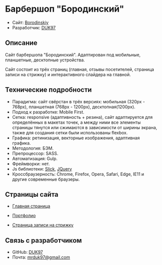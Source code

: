 # Барбершоп "Бородинский"

- Сайт: [Borodinskiy](https://duk97.github.io/barbershop_v2/)
- Разработчик: [DUK97](https://github.com/DUK97)

## Описание

Сайт барбершопа "Бородинский". Адаптирован под мобильные, планшетные, десктопные устройства.

Сайт состоит из трёх страниц (главная, отзывы посетителей, страница записи на стрижку) и интерактивного слайдера на главной.

## Технические подробности

- Парадигма: сайт свёрстан в трёх версиях: мобильная (320px - 768px), планшетная (768px - 1200px), десктопная(1200px).
- Подход к разработке: Mobile First.
- Сетка: responsive (адаптивность + резина), сайт адаптируется для определённых в макетах точек, а между ними все элементы страницы тянутся или сжимаются в зависимости от ширины экрана, также для создания сетки были использованы flexbox.
- Графика: ретинизация, векторные изображения, адаптивная графика.
- Методология: БЭМ.
- Препроцессор: SASS.
- Автоматизация: Gulp.
- Фреймворки: нет.
- Js библиотеки: [Slick](https://kenwheeler.github.io/slick/), [JQuery](https://jquery.com/)
- Кроссбраузерность: Chrome, Firefox, Opera, Safari, Edge, IE11 и другие современные браузеры.

## Страницы сайта

- [Главная страница](https://duk97.github.io/barbershop_v2/)

- [Портфолио](https://duk97.github.io/barbershop_v2/portfolio.html)

- [Страница записи на стрижку](https://duk97.github.io/barbershop_v2/form.html)

## Связь с разработчиком

- GitHub: [DUK97](https://github.com/DUK97)
- Почта: [mrduk97@gmail.com](mailto:mrduk97@gmail.com)

